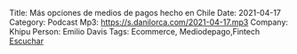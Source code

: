 Title: Más opciones de medios de pagos hecho en Chile
Date: 2021-04-17
Category: Podcast
Mp3: https://s.danilorca.com/2021-04-17.mp3
Company: Khipu
Person: Emilio Davis
Tags: Ecommerce, Mediodepago,Fintech
<a href="https://s.danilorca.com/2021-04-17.mp3" type="audio/mpeg">
Escuchar
</a>
